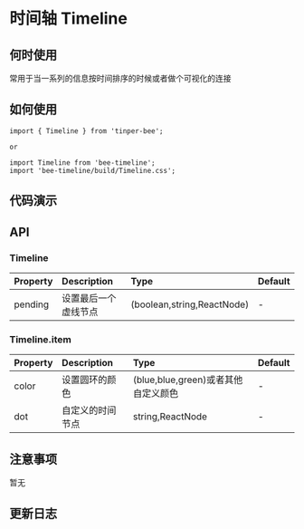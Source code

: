 # 时间轴 Timeline

## 何时使用
常用于当一系列的信息按时间排序的时候或者做个可视化的连接

## 如何使用
```
import { Timeline } from 'tinper-bee';

or

import Timeline from 'bee-timeline';
import 'bee-timeline/build/Timeline.css';

```


## 代码演示

## API

### Timeline

|Property|Description|Type|Default|
|:---|:-----|:----|:------|
|pending|设置最后一个虚线节点|(boolean,string,ReactNode)|-|

### Timeline.item

|Property|Description|Type|Default|
|:---|:-----|:----|:------|
|color|设置圆环的颜色|(blue,blue,green)或者其他自定义颜色|-|
|dot|自定义的时间节点|string,ReactNode |-|

## 注意事项

暂无

## 更新日志